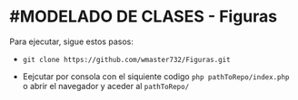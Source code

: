 #MODELADO DE CLASES - Figuras
==================

Para ejecutar, sigue estos pasos:

 * ```git clone https://github.com/wmaster732/Figuras.git```
 
 * Eejcutar por consola con el siquiente codigo ```php pathToRepo/index.php``` o abrir el navegador y aceder al ```pathToRepo/```
 
